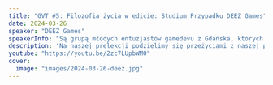 ```yaml
---
title: "GVT #5: Filozofia życia w edicie: Studium Przypadku DEEZ Games"
date: 2024-03-26
speaker: "DEEZ Games"
speakerInfo: "Są grupą młodych entuzjastów gamedevu z Gdańska, których połączyła pasja i chęć tworzenia wyjątkowych gier. Nie skończyli jeszcze nawet szkoły średniej a już założyli własne studio. Chcą łamać schematy i stworzyć razem coś niezwykłego!"
description: 'Na naszej prelekcji podzielimy się przeżyciami z naszej przygody w gamedevie. Przybliżymy wam filozofię "życia w edicie", mówiącą o tym, jak tworzyć wyjątkowe momenty w swoim życiu, którą kieruje się nasza grupa. Na koniec opowiemy o plusach i minusach współpracy w gronie bliskich przyjaciół.'
youtube: "https://youtu.be/2zc7LUpbWM0"
cover:
  image: "images/2024-03-26-deez.jpg"
---
```

